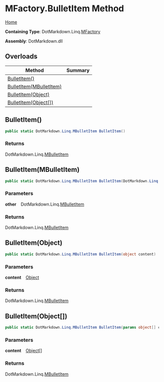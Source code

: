 # MFactory\.BulletItem Method

[Home](../../../../README.md)

**Containing Type**: DotMarkdown\.Linq\.[MFactory](../README.md)

**Assembly**: DotMarkdown\.dll

## Overloads

| Method | Summary |
| ------ | ------- |
| [BulletItem()](#DotMarkdown_Linq_MFactory_BulletItem) | |
| [BulletItem(MBulletItem)](#DotMarkdown_Linq_MFactory_BulletItem_DotMarkdown_Linq_MBulletItem_) | |
| [BulletItem(Object)](#DotMarkdown_Linq_MFactory_BulletItem_System_Object_) | |
| [BulletItem(Object\[\])](#DotMarkdown_Linq_MFactory_BulletItem_System_Object___) | |

## BulletItem\(\) <a name="DotMarkdown_Linq_MFactory_BulletItem"></a>

```csharp
public static DotMarkdown.Linq.MBulletItem BulletItem()
```

### Returns

DotMarkdown\.Linq\.[MBulletItem](../../MBulletItem/README.md)

## BulletItem\(MBulletItem\) <a name="DotMarkdown_Linq_MFactory_BulletItem_DotMarkdown_Linq_MBulletItem_"></a>

```csharp
public static DotMarkdown.Linq.MBulletItem BulletItem(DotMarkdown.Linq.MBulletItem other)
```

### Parameters

**other** &ensp; DotMarkdown\.Linq\.[MBulletItem](../../MBulletItem/README.md)

### Returns

DotMarkdown\.Linq\.[MBulletItem](../../MBulletItem/README.md)

## BulletItem\(Object\) <a name="DotMarkdown_Linq_MFactory_BulletItem_System_Object_"></a>

```csharp
public static DotMarkdown.Linq.MBulletItem BulletItem(object content)
```

### Parameters

**content** &ensp; [Object](https://docs.microsoft.com/en-us/dotnet/api/system.object)

### Returns

DotMarkdown\.Linq\.[MBulletItem](../../MBulletItem/README.md)

## BulletItem\(Object\[\]\) <a name="DotMarkdown_Linq_MFactory_BulletItem_System_Object___"></a>

```csharp
public static DotMarkdown.Linq.MBulletItem BulletItem(params object[] content)
```

### Parameters

**content** &ensp; [Object](https://docs.microsoft.com/en-us/dotnet/api/system.object)\[\]

### Returns

DotMarkdown\.Linq\.[MBulletItem](../../MBulletItem/README.md)

